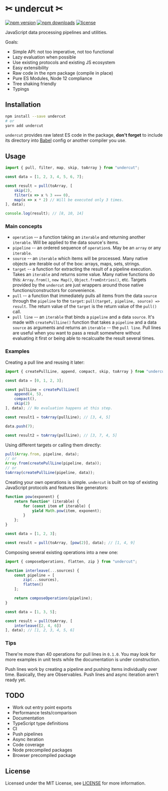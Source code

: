 # ✂ undercut ✂

[![npm version](https://img.shields.io/npm/v/undercut.svg?style=flat-square)](https://www.npmjs.com/package/undercut)
[![npm downloads](https://img.shields.io/npm/dm/undercut.svg?style=flat-square)](https://www.npmjs.com/package/undercut)
[![license](https://img.shields.io/npm/l/undercut.svg?style=flat-square)](https://github.com/the-spyke/undercut/blob/master/LICENSE)

JavaScript data processing pipelines and utilities.

Goals:

- Simple API: not too imperative, not too functional
- Lazy evaluation when possible
- Use existing protocols and existing JS ecosystem
- Easy extensibility
- Raw code in the npm package (compile in place)
- Pure ES Modules, Node 12 compliance
- Tree shaking friendly
- Typings

## Installation

```sh
npm install --save undercut
# or
yarn add undercut
```

`undercut` provides raw latest ES code in the package, **don't forget** to include its directory into [Babel](https://babeljs.io/) config or another compiler you use.

## Usage

```js
import { pull, filter, map, skip, toArray } from "undercut";

const data = [1, 2, 3, 4, 5, 6, 7];

const result = pull(toArray, [
    skip(2),
    filter(x => x % 3 === 0),
    map(x => x * 2) // Will be executed only 3 times.
], data);

console.log(result); // [8, 10, 14]
```

### Main concepts

- `operation` -- a function taking an `iterable` and returning another `iterable`. Will be applied to the data source's items.
- `pipeline` -- an ordered sequence of `operation`s. May be an `array` or any `iterable`.
- `source` -- an `iterable` which items will be processed. Many native objects are iterable out of the box: arrays, maps, sets, strings.
- `target` -- a function for extracting the result of a pipeline execution. Takes an `iterable` and returns some value. Many native functions do this: `Array.from()`, `new Map()`, `Object.fromEntries()`, etc. Targets provided by the `undercut` are just wrappers around those native functions/constructors for convenience.
- `pull` -- a function that immediately pulls all items from the data `source` through the `pipeline` to the `target`: `pull(target, pipeline, source) => result`. The return value of the `target` is the return value of the `pull()` call.
- `pull line` -- an `iterable` that binds a `pipeline` and a data `source`. It's made with `createPullLine()` function that takes a `pipeline` and a data `source` as arguments and returns an `iterable` -- the `pull line`. Pull lines are useful when you want to pass a result somewhere without evaluating it first or being able to recalcualte the result several times.

### Examples

Creating a pull line and reusing it later:

```js
import { createPullLine, append, compact, skip, toArray } from "undercut";

const data = [0, 1, 2, 3];

const pullLine = createPullLine([
    append(4, 5),
    compact(),
    skip(2)
], data); // No evaluation happens at this step.

const result1 = toArray(pullLine); // [3, 4, 5]

data.push(7);

const result2 = toArray(pullLine); // [3, 7, 4, 5]
```

Using different targets or calling them directly:

```js
pull(Array.from, pipeline, data);
// or
Array.from(createPullLine(pipeline, data));
// or
toArray(createPullLine(pipeline, data));
```

Creating your own operations is simple. `undercut` is built on top of existing JavaScript protocols and features like generators:

```js
function pow(exponent) {
    return function* (iterable) {
        for (const item of iterable) {
            yield Math.pow(item, exponent);
        }
    };
}

const data = [1, 2, 3];

const result = pull(toArray, [pow(2)], data); // [1, 4, 9]
```

Composing several existing operations into a new one:

```js
import { composeOperations, flatten, zip } from "undercut";

function interleave(...sources) {
    const pipeline = [
        zip(...sources),
        flatten()
    ];

    return composeOperations(pipeline);
}

const data = [1, 3, 5];

const result = pull(toArray, [
    interleave([2, 4, 6])
], data); // [1, 2, 3, 4, 5, 6]
```

### Tips

There're more than 40 operations for pull lines in `0.1.0`. You may look for more examples in unit tests while the documentation is under construction.

Push lines work by creating a pipeline and pushing items individually over time. Basically, they are Observables. Push lines and async iteration aren't ready yet.

## TODO

- Work out entry point exports
- Performance tests/comparison
- Documentation
- TypeScript type definitions
- CI
- Push pipelines
- Async iteration
- Code coverage
- Node precompiled packages
- Browser precompiled package

## License

Licensed under the MIT License, see [LICENSE](LICENSE) for more information.
